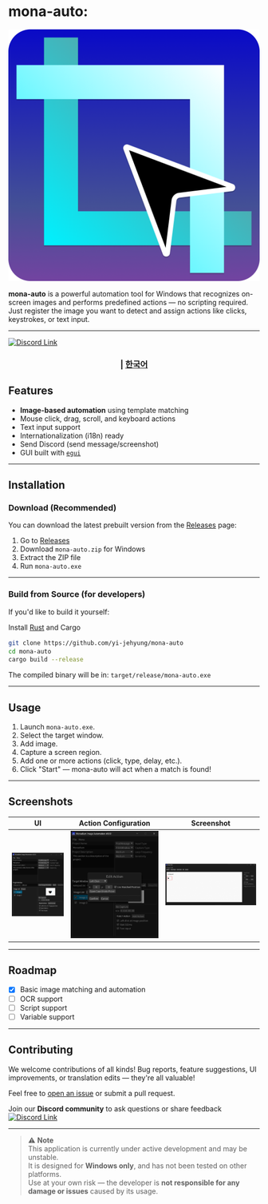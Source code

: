 # mona-auto: 

![logo](./assets/icon.png)

**mona-auto** is a powerful automation tool for Windows that recognizes on-screen images and performs predefined actions — no scripting required.  
Just register the image you want to detect and assign actions like clicks, keystrokes, or text input.

---

<a href="https://discord.gg/esYQbEQGXG"><img src="https://img.shields.io/badge/discord-%237289DA.svg?&style=for-the-badge&logo=discord&logoColor=white" alt="Discord Link"/></a>

<div align="center">
  <h3>
    <span> | </span>
    <a href="https://github.com/yi-jehyung/mona-auto/blob/main/translations/ko-kr/README.md"> 한국어 </a>
  </h3>
</div>

## Features

- **Image-based automation** using template matching
- Mouse click, drag, scroll, and keyboard actions
- Text input support
- Internationalization (i18n) ready
- Send Discord (send message/screenshot)
- GUI built with [`egui`](https://github.com/emilk/egui)

---

## Installation

### Download (Recommended)

You can download the latest prebuilt version from the [Releases](https://github.com/yi-jehyung/mona-auto/releases) page:

1. Go to [Releases](https://github.com/yi-jehyung/mona-auto/releases)
2. Download `mona-auto.zip` for Windows
3. Extract the ZIP file
4. Run `mona-auto.exe`

---

### Build from Source (for developers)

If you'd like to build it yourself:

Install [Rust](https://www.rust-lang.org/tools/install) and Cargo

```bash
git clone https://github.com/yi-jehyung/mona-auto
cd mona-auto
cargo build --release
```

The compiled binary will be in: `target/release/mona-auto.exe`

---

## Usage
1. Launch `mona-auto.exe`.
2. Select the target window.
3. Add image.
4. Capture a screen region.
5. Add one or more actions (click, type, delay, etc.).
6. Click "Start" — mona-auto will act when a match is found!

---

## Screenshots

| UI | Action Configuration | Screenshot |
|----|----------------------|------------|
| ![Main UI](./screenshots/ui_main.png) | ![Action Setup](./screenshots/ui_action.png) | ![Screenshot](./screenshots/ui_screen.png) |

---

## Roadmap
- [x] Basic image matching and automation
- [ ] OCR support
- [ ] Script support
- [ ] Variable support

---

## Contributing
We welcome contributions of all kinds!
Bug reports, feature suggestions, UI improvements, or translation edits — they're all valuable!

Feel free to [open an issue](https://github.com/yi-jehyung/mona-auto/issues) or submit a pull request.

Join our **Discord community** to ask questions or share feedback
<a href="https://discord.gg/esYQbEQGXG"><img src="https://img.shields.io/badge/discord-%237289DA.svg?&style=for-the-badge&logo=discord&logoColor=white" alt="Discord Link"/></a>

---

> ⚠ **Note**  
> This application is currently under active development and may be unstable.  
> It is designed for **Windows only**, and has not been tested on other platforms.  
> Use at your own risk — the developer is **not responsible for any damage or issues** caused by its usage.
